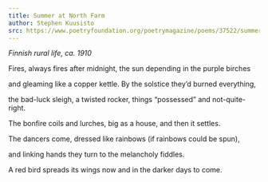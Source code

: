 ```yaml
---
title: Summer at North Farm
author: Stephen Kuusisto
src: https://www.poetryfoundation.org/poetrymagazine/poems/37522/summer-at-north-farm
---
```


  *Finnish rural life, ca. 1910*

Fires, always fires after midnight,
the sun depending in the purple birches

and gleaming like a copper kettle.
By the solstice they’d burned everything,

the bad-luck sleigh, a twisted rocker,
things “possessed” and not-quite-right.

The bonfire coils and lurches,
big as a house, and then it settles.

The dancers come, dressed like rainbows
(if rainbows could be spun),

and linking hands they turn
to the melancholy fiddles.

A red bird spreads its wings now
and in the darker days to come.

